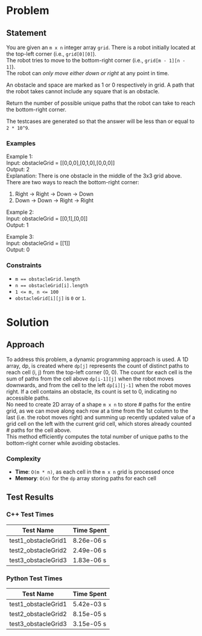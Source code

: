 # Problem

## Statement
You are given an `m x n` integer array `grid`. There is a robot initially located at the top-left corner (i.e., `grid[0][0]`). \
The robot tries to move to the bottom-right corner (i.e., `grid[m - 1][n - 1]`). \
The robot can _only move either down or right_ at any point in time.

An obstacle and space are marked as 1 or 0 respectively in grid. A path that the robot takes cannot include any square that is an obstacle.

Return the number of possible unique paths that the robot can take to reach the bottom-right corner.

The testcases are generated so that the answer will be less than or equal to `2 * 10^9`.

### Examples
Example 1:\
Input: obstacleGrid = [[0,0,0],[0,1,0],[0,0,0]]\
Output: 2\
Explanation: There is one obstacle in the middle of the 3x3 grid above. \
There are two ways to reach the bottom-right corner:
1. Right -> Right -> Down -> Down
2. Down -> Down -> Right -> Right

Example 2:\
Input: obstacleGrid = [[0,1],[0,0]]\
Output: 1

Example 3:\
Input: obstacleGrid = [[1]]\
Output: 0

### Constraints
- `m == obstacleGrid.length`
- `n == obstacleGrid[i].length`
- `1 <= m, n <= 100`
- `obstacleGrid[i][j]` is `0` or `1`.


# Solution

## Approach
To address this problem, a dynamic programming approach is used. A 1D array, dp, is created where `dp[j]` represents the count of distinct paths to reach cell (i, j) from the top-left corner (0, 0). The count for each cell is the sum of paths from the cell above `dp[i-1][j]` when the robot moves downwards, and from the cell to the left `dp[i][j-1]` when the robot moves right. If a cell contains an obstacle, its count is set to 0, indicating no accessible paths. \
No need to create 2D array of a shape `m x n` to store # paths for the entire grid, as we can move along each row at a time from the 1st column to the last (i.e. the robot moves right) and summing up recently updated value of a grid cell on the left with the current grid cell, which stores already counted # paths for the cell above. \
This method efficiently computes the total number of unique paths to the bottom-right corner while avoiding obstacles.

### Complexity
- __Time__: `O(m * n)`, as each cell in the `m x n` grid is processed once
- __Memory__: `O(n)` for the `dp` array storing paths for each cell

## Test Results

### C++ Test Times
| Test Name | Time Spent |
| --- | --- |
| test1_obstacleGrid1 | 8.26e-06 s |
| test2_obstacleGrid2 | 2.49e-06 s |
| test3_obstacleGrid3 | 1.83e-06 s |

### Python Test Times
| Test Name | Time Spent |
| --- | --- |
| test1_obstacleGrid1 | 5.42e-03 s |
| test2_obstacleGrid2 | 8.15e-05 s |
| test3_obstacleGrid3 | 3.15e-05 s |


